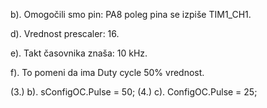 b). Omogočili smo pin: PA8 poleg pina se izpiše TIM1_CH1.

d). Vrednost prescaler: 16.

e). Takt časovnika znaša: 10 kHz.

f). To pomeni da ima Duty cycle 50% vrednost.


(3.)  b). sConfigOC.Pulse = 50;
(4.)  c). ConfigOC.Pulse = 25;
